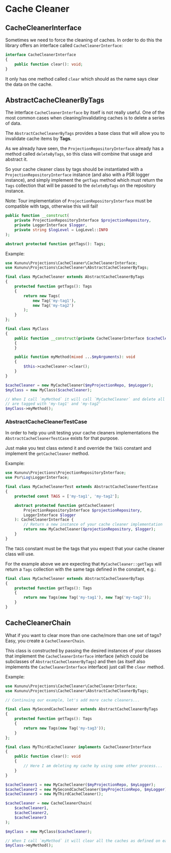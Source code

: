 # Cache Cleaner

## CacheCleanerInterface

Sometimes we need to force the cleaning of caches. In order to do this the library offers an interface called `CacheCleanerInterface`:

```php
interface CacheCleanerInterface
{
    public function clear(): void;
}
```

It only has one method called `clear` which should as the name says clear the data on the cache.

## AbstractCacheCleanerByTags

The interface `CacheCleanerInterface` by itself is not really useful. One of the most common cases when cleaning/invalidating caches is to delete a series of data.

The `AbstractCacheCleanerByTags` provides a base class that will allow you to invalidate cache items by **Tags**.

As we already have seen, the `ProjectionRepositoryInterface` already has a method called `deleteByTags`, so this class will combine that usage and abstract it.

So your cache cleaner class by tags should be instantiated with a `ProjectionRepositoryInterface` instance (and also with a PSR logger instance), and simply implement the `getTags` method which must return the `Tags` collection that will be passed to the `deleteByTags` on the repository instance.

Note: Tour implementation of `ProjectionRepositoryInterface` must be compatible with tags, otherwise this will fail!

```php
public function __construct(
    private ProjectionRepositoryInterface $projectionRepository,
    private LoggerInterface $logger,
    private string $logLevel = LogLevel::INFO
);

abstract protected function getTags(): Tags;
```

Example:

```php
use Kununu\Projections\CacheCleaner\CacheCleanerInterface;
use Kununu\Projections\CacheCleaner\AbstractCacheCleanerByTags;

final class MyCacheCleaner extends AbstractCacheCleanerByTags
{
    protected function getTags(): Tags
    {
        return new Tags(
            new Tag('my-tag1'),
            new Tag('my-tag2')
        );
    }
};

final class MyClass
{
    public function __construct(private CacheCleanerInterface $cacheCleaner)
    {
    }

    public function myMethod(mixed ...$myArguments): void
    {
        $this->cacheCleaner->clear();
    }
}

$cacheCleaner = new MyCacheCleaner($myProjectionRepo, $myLogger);
$myClass = new MyClass($cacheCleaner);

// When I call `myMethod` it will call `MyCacheCleaner` and delete all cache entries that
// are tagged with 'my-tag1' and 'my-tag2'
$myClass->myMethod();
```

### AbstractCacheCleanerTestCase

In order to help you unit testing your cache cleaners implementations the `AbstractCacheCleanerTestCase` exists for that purpose.

Just make you test class extend it and override the `TAGS` constant and implement the `getCacheCleaner` method.

Example:

```php
use Kununu\Projections\ProjectionRepositoryInterface;
use Psr\Log\LoggerInterface;

final class MyCacheCleanerTest extends AbstractCacheCleanerTestCase
{
    protected const TAGS = ['my-tag1', 'my-tag2'];

    abstract protected function getCacheCleaner(
        ProjectionRepositoryInterface $projectionRepository,
        LoggerInterface $logger
    ): CacheCleanerInterface {
        // Return a new instance of your cache cleaner implementation
        return new MyCacheCleaner($projectionRepository, $logger); 
    }
}
```

The `TAGS` constant must be the tags that you expect that your cache cleaner class will use.

For the example above we are expecting that `MyCacheCleaner::getTags` will return a `Tags` collection with the same tags defined in the constant, e.g.:

```php
final class MyCacheCleaner extends AbstractCacheCleanerByTags
{
    protected function getTags(): Tags
    {
        return new Tags(new Tag('my-tag1'), new Tag('my-tag2'));
    }
}
```

## CacheCleanerChain

What if you want to clear more than one cache/more than one set of tags? Easy, you create a `CacheCleanerChain`.

This class is constructed by passing the desired instances of your classes that implement the `CacheCleanerInterface` interface (which could be subclasses of `AbstractCacheCleanerByTags`) and then (as itself also implements the `CacheCleanerInterface` interface) just call the `clear` method.

Example:

```php
use Kununu\Projections\CacheCleaner\CacheCleanerInterface;
use Kununu\Projections\CacheCleaner\AbstractCacheCleanerByTags;

// Continuing our example, let's add more cache cleaners...

final class MySecondCacheCleaner extends AbstractCacheCleanerByTags
{
    protected function getTags(): Tags
    {
        return new Tags(new Tag('my-tag3'));
    }
};

final class MyThirdCacheCleaner implements CacheCleanerInterface
{
    public function clear(): void
    {
        // Here I am deleting my cache by using some other process...
    }
}

$cacheCleaner1 = new MyCacheCleaner($myProjectionRepo, $myLogger);
$cacheCleaner2 = new MySecondCacheCleaner($myProjectionRepo, $myLogger);
$cacheCleaner3 = new MyThirdCacheCleaner();

$cacheCleaner = new CacheCleanerChain(
    $cacheCleaner1,
    $cacheCleaner2,
    $cacheCleaner3
);

$myClass = new MyClass($cacheCleaner);

// When I call `myMethod` it will clear all the caches as defined on each cleaner injected into the chain $cacheCleaner
$myClass->myMethod();
```
